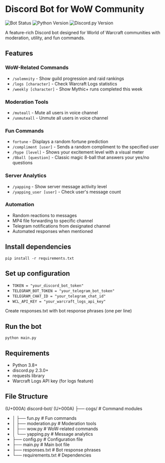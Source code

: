 # Discord Bot for WoW Community

![Bot Status](https://img.shields.io/badge/status-active-brightgreen)
![Python Version](https://img.shields.io/badge/python-3.8%2B-blue)
![Discord.py Version](https://img.shields.io/badge/discord.py-2.5.2-orange)

A feature-rich Discord bot designed for World of Warcraft communities with moderation, utility, and fun commands.

## Features

### WoW-Related Commands
- `/solemnity` - Show guild progression and raid rankings
- `/logs [character]` - Check Warcraft Logs statistics
- `/weekly [character]` - Show Mythic+ runs completed this week

### Moderation Tools
- `/muteall` - Mute all users in voice channel
- `/unmuteall` - Unmute all users in voice channel

### Fun Commands
- `fortune` - Displays a random fortune prediction
- `/compliment [user]` - Sends a random compliment to the specified user
- `/hype [level]` - Shows your excitement level with a visual meter
- `/8ball [question]` - Classic magic 8-ball that answers your yes/no questions

### Server Analytics
- `/yapping` - Show server message activity level
- `/yapping_user [user]` - Check user's message count

### Automation
- Random reactions to messages
- MP4 file forwarding to specific channel
- Telegram notifications from designated channel
- Automated responses when mentioned

## Install dependencies
`pip install -r requirements.txt`

## Set up configuration
- `TOKEN = "your_discord_bot_token"`
- `TELEGRAM_BOT_TOKEN = "your_telegram_bot_token"`
- `TELEGRAM_CHAT_ID = "your_telegram_chat_id"`
- `WCL_API_KEY = "your_warcraft_logs_api_key"`

Create responses.txt with bot response phrases (one per line)

## Run the bot
`python main.py`

## Requirements
- Python 3.8+
- discord.py 2.3.0+
- requests library
- Warcraft Logs API key (for logs feature)

## File Structure
(U+000A) discord-bot/
(U+000A) ├── cogs/               # Command modules
- │   ├── fun.py          # Fun commands
- │   ├── moderation.py   # Moderation tools
- │   ├── wow.py          # WoW-related commands
- │   └── yapping.py      # Message analytics
- ├── config.py           # Configuration file
- ├── main.py             # Main bot file
- ├── responses.txt       # Bot response phrases
- └── requirements.txt    # Dependencies
